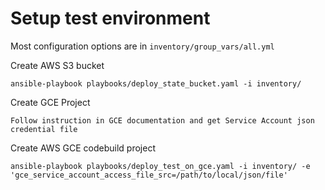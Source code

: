 # Setup test environment

Most configuration options are in `inventory/group_vars/all.yml`

Create AWS S3 bucket

```
ansible-playbook playbooks/deploy_state_bucket.yaml -i inventory/
```

Create GCE Project

```
Follow instruction in GCE documentation and get Service Account json credential file
```

Create AWS GCE codebuild project

```
ansible-playbook playbooks/deploy_test_on_gce.yaml -i inventory/ -e 'gce_service_account_access_file_src=/path/to/local/json/file'
```


